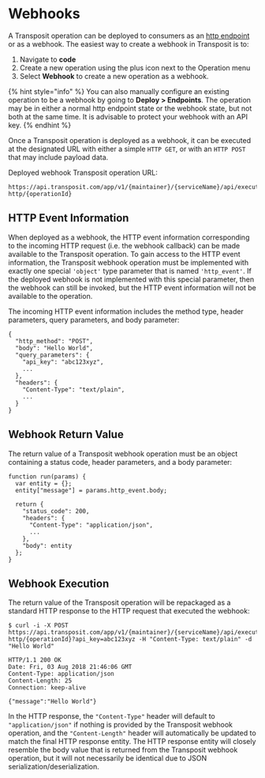 # Webhooks

A Transposit operation can be deployed to consumers as an [http endpoint](endpoints.md) or as a webhook. The easiest way to create a webhook in Transposit is to:

1. Navigate to **code**
2. Create a new operation using the plus icon next to the Operation menu
3. Select **Webhook** to create a new operation as a webhook.

{% hint style="info" %}
You can also manually configure an existing operation to be a webhook by going to **Deploy &gt; Endpoints**. The operation may be in either a normal http endpoint state or the webhook state, but not both at the same time. It is advisable to protect your webhook with an API key.
{% endhint %}


Once a Transposit operation is deployed as a webhook, it can be executed at the designated URL with either a simple `HTTP GET`, or with an `HTTP POST` that may include payload data.

Deployed webhook Transposit operation URL:

```text
https://api.transposit.com/app/v1/{maintainer}/{serviceName}/api/execute-http/{operationId}
```

## HTTP Event Information

When deployed as a webhook, the HTTP event information corresponding to the incoming HTTP request \(i.e. the webhook callback\) can be made available to the Transposit operation. To gain access to the HTTP event information, the Transposit webhook operation must be implemented with exactly one special `'object'` type parameter that is named `'http_event'`. If the deployed webhook is not implemented with this special parameter, then the webhook can still be invoked, but the HTTP event information will not be available to the operation.

The incoming HTTP event information includes the method type, header parameters, query parameters, and body parameter:

```text
{
  "http_method": "POST",
  "body": "Hello World",
  "query_parameters": {
    "api_key": "abc123xyz",
    ...
  },
  "headers": {
    "Content-Type": "text/plain",
    ...
  }
}
```

## Webhook Return Value

The return value of a Transposit webhook operation must be an object containing a status code, header parameters, and a body parameter:

```text
function run(params) {
  var entity = {};
  entity["message"] = params.http_event.body;

  return {
    "status_code": 200,
    "headers": {
      "Content-Type": "application/json",
      ...
    },
    "body": entity
  };
}
```

## Webhook Execution

The return value of the Transposit operation will be repackaged as a standard HTTP response to the HTTP request that executed the webhook:

```text
$ curl -i -X POST https://api.transposit.com/app/v1/{maintainer}/{serviceName}/api/execute-http/{operationId}?api_key=abc123xyz -H "Content-Type: text/plain" -d "Hello World"
```

```text
HTTP/1.1 200 OK
Date: Fri, 03 Aug 2018 21:46:06 GMT
Content-Type: application/json
Content-Length: 25
Connection: keep-alive

{"message":"Hello World"}
```

In the HTTP response, the `"Content-Type"` header will default to `"application/json"` if nothing is provided by the Transposit webhook operation, and the `"Content-Length"` header will automatically be updated to match the final HTTP response entity. The HTTP response entity will closely resemble the body value that is returned from the Transposit webhook operation, but it will not necessarily be identical due to JSON serialization/deserialization.
